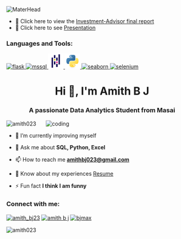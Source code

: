 ![MaterHead](https://unite.un.org/sites/unite.un.org/files/styles/panopoly_image_original/public/pages/analytics-banner_1.png?itok=ZMQjool9)
- 📄 Click here to view the [Investment-Advisor final report](https://docs.google.com/spreadsheets/d/1w4ZsirUJOXhGw2-NHsk8XOlYD8ephFHWHWf05s2Mkno/edit?usp=share_link)
- 📄 Click here to see [Presentation](https://docs.google.com/presentation/d/1K6Faeg9ccEDPegWflUK-RjcFd7Vp7cl4/edit?usp=share_link&ouid=105927338128348567070&rtpof=true&sd=true)


<h3 align="left">Languages and Tools:</h3>
<p align="left"> <a href="https://flask.palletsprojects.com/" target="_blank" rel="noreferrer"> <img src="https://www.vectorlogo.zone/logos/pocoo_flask/pocoo_flask-icon.svg" alt="flask" width="40" height="40"/> </a> <a href="https://www.microsoft.com/en-us/sql-server" target="_blank" rel="noreferrer"> <img src="https://www.svgrepo.com/show/303229/microsoft-sql-server-logo.svg" alt="mssql" width="40" height="40"/> </a> <a href="https://pandas.pydata.org/" target="_blank" rel="noreferrer"> <img src="https://raw.githubusercontent.com/devicons/devicon/2ae2a900d2f041da66e950e4d48052658d850630/icons/pandas/pandas-original.svg" alt="pandas" width="40" height="40"/> </a> <a href="https://www.python.org" target="_blank" rel="noreferrer"> <img src="https://raw.githubusercontent.com/devicons/devicon/master/icons/python/python-original.svg" alt="python" width="40" height="40"/> </a> <a href="https://seaborn.pydata.org/" target="_blank" rel="noreferrer"> <img src="https://seaborn.pydata.org/_images/logo-mark-lightbg.svg" alt="seaborn" width="40" height="40"/> </a> <a href="https://www.selenium.dev" target="_blank" rel="noreferrer"> <img src="https://raw.githubusercontent.com/detain/svg-logos/780f25886640cef088af994181646db2f6b1a3f8/svg/selenium-logo.svg" alt="selenium" width="40" height="40"/> </a> </p>

<h1 align="center">Hi 👋, I'm Amith B J</h1>
<h3 align="center">A passionate Data Analytics Student from Masai</h3>
<img align="right" alt="coding" width="400" src="https://cdn.dribbble.com/users/1523313/screenshots/13671653/data-analysis.gif">
<p align="left"> <img src="https://komarev.com/ghpvc/?username=amith023&label=Profile%20views&color=0e75b6&style=flat" alt="amith023" /> </p>

- 🌱 I’m currently improving myself

- 💬 Ask me about **SQL, Python, Excel**

- 📫 How to reach me **amithbj023@gmail.com**

- 📄 Know about my experiences [Resume](https://drive.google.com/file/d/17mSgSKYSoJ26bHHENEfbDGokYbqY0YXx/view?usp=share_link)

- ⚡ Fun fact **I think I am funny**




<h3 align="left">Connect with me:</h3>
<p align="left">
<a href="https://twitter.com/amith_bj23" target="blank"><img align="center" src="https://raw.githubusercontent.com/rahuldkjain/github-profile-readme-generator/master/src/images/icons/Social/twitter.svg" alt="amith_bj23" height="30" width="40" /></a>
<a href="https://www.linkedin.com/in/amith-b-j-696666235/" target="blank"><img align="center" src="https://raw.githubusercontent.com/rahuldkjain/github-profile-readme-generator/master/src/images/icons/Social/linked-in-alt.svg" alt="amith b j" height="30" width="40" /></a>
<a href="https://www.hackerrank.com/bjmax" target="blank"><img align="center" src="https://raw.githubusercontent.com/rahuldkjain/github-profile-readme-generator/master/src/images/icons/Social/hackerrank.svg" alt="bjmax" height="30" width="40" /></a>
</p>
<p><img align="center" src="https://github-readme-stats.vercel.app/api/top-langs?username=amith023&show_icons=true&locale=en&layout=compact" alt="amith023" /></p>

